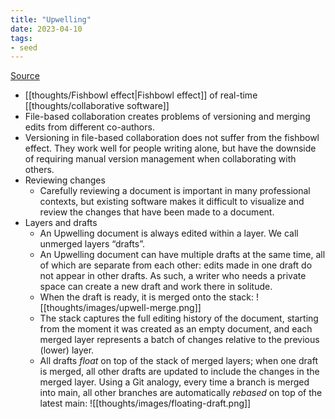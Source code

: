 ```yaml
---
title: "Upwelling"
date: 2023-04-10
tags:
- seed
---
```


[Source](https://www.inkandswitch.com/upwelling/)

- [[thoughts/Fishbowl effect|Fishbowl effect]] of real-time [[thoughts/collaborative software]]
- File-based collaboration creates problems of versioning and merging edits from different co-authors.
- Versioning in file-based collaboration does not suffer from the fishbowl effect. They work well for people writing alone, but have the downside of requiring manual version management when collaborating with others.
- Reviewing changes
	- Carefully reviewing a document is important in many professional contexts, but existing software makes it difficult to visualize and review the changes that have been made to a document.
- Layers and drafts
	- An Upwelling document is always edited within a layer. We call unmerged layers “drafts”.
	- An Upwelling document can have multiple drafts at the same time, all of which are separate from each other: edits made in one draft do not appear in other drafts. As such, a writer who needs a private space can create a new draft and work there in solitude.
	- When the draft is ready, it is merged onto the stack: ![[thoughts/images/upwell-merge.png]]
	- The stack captures the full editing history of the document, starting from the moment it was created as an empty document, and each merged layer represents a batch of changes relative to the previous (lower) layer.
	- All drafts _float_ on top of the stack of merged layers; when one draft is merged, all other drafts are updated to include the changes in the merged layer. Using a Git analogy, every time a branch is merged into main, all other branches are automatically _rebased_ on top of the latest main:  ![[thoughts/images/floating-draft.png]]